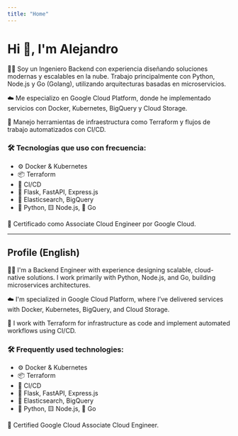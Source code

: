 ```yaml
---
title: "Home"
---
```


# Hi 👋, I'm Alejandro

👨‍💻 Soy un Ingeniero Backend con experiencia diseñando soluciones modernas y escalables en la nube. Trabajo principalmente con Python, Node.js y Go (Golang), utilizando arquitecturas basadas en microservicios.

☁️ Me especializo en Google Cloud Platform, donde he implementado servicios con Docker, Kubernetes, BigQuery y Cloud Storage.

🔧 Manejo herramientas de infraestructura como Terraform y flujos de trabajo automatizados con CI/CD.

### 🛠️ Tecnologías que uso con frecuencia:
- ⚙️ Docker & Kubernetes
- 📦 Terraform
- 🚀 CI/CD
- 🔧 Flask, FastAPI, Express.js
- 🧪 Elasticsearch, BigQuery
- 🐍 Python, 🟨 Node.js, 🦫 Go

🎯 Certificado como Associate Cloud Engineer por Google Cloud.

---

## Profile (English)

👨‍💻 I'm a Backend Engineer with experience designing scalable, cloud-native solutions. I work primarily with Python, Node.js, and Go, building microservices architectures.

☁️ I'm specialized in Google Cloud Platform, where I’ve delivered services with Docker, Kubernetes, BigQuery, and Cloud Storage.

🔧 I work with Terraform for infrastructure as code and implement automated workflows using CI/CD.

### 🛠️ Frequently used technologies:

- ⚙️ Docker & Kubernetes
- 📦 Terraform
- 🚀 CI/CD
- 🔧 Flask, FastAPI, Express.js
- 🧪 Elasticsearch, BigQuery
- 🐍 Python, 🟨 Node.js, 🦫 Go

🎯 Certified Google Cloud Associate Cloud Engineer.
